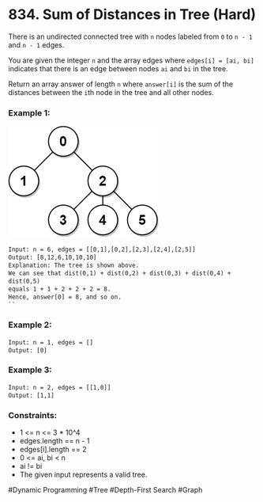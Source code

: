 # 834. Sum of Distances in Tree (Hard)

There is an undirected connected tree with `n` nodes labeled from `0` to `n - 1` and `n - 1` edges.

You are given the integer `n` and the array edges where `edges[i] = [ai, bi]` indicates that there is an edge between nodes `ai` and `bi` in the tree.

Return an array answer of length `n` where `answer[i]` is the sum of the distances between the `i`th node in the tree and all other nodes.

### Example 1:

![example1](example1.jpg)

```
Input: n = 6, edges = [[0,1],[0,2],[2,3],[2,4],[2,5]]
Output: [8,12,6,10,10,10]
Explanation: The tree is shown above.
We can see that dist(0,1) + dist(0,2) + dist(0,3) + dist(0,4) + dist(0,5)
equals 1 + 1 + 2 + 2 + 2 = 8.
Hence, answer[0] = 8, and so on.
``
```

### Example 2:

```
Input: n = 1, edges = []
Output: [0]
```

### Example 3:

```
Input: n = 2, edges = [[1,0]]
Output: [1,1]
```

### Constraints:

- 1 <= n <= 3 \* 10^4
- edges.length == n - 1
- edges[i].length == 2
- 0 <= ai, bi < n
- ai != bi
- The given input represents a valid tree.

#Dynamic Programming #Tree #Depth-First Search #Graph
